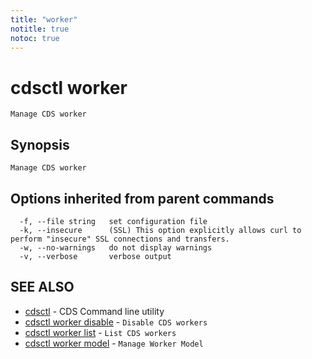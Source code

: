 ```yaml
---
title: "worker"
notitle: true
notoc: true
---
```

# cdsctl worker

`Manage CDS worker`

## Synopsis

`Manage CDS worker`

## Options inherited from parent commands

```
  -f, --file string   set configuration file
  -k, --insecure      (SSL) This option explicitly allows curl to perform "insecure" SSL connections and transfers.
  -w, --no-warnings   do not display warnings
  -v, --verbose       verbose output
```

## SEE ALSO

* [cdsctl](/docs/components/cdsctl/cdsctl/)	 - CDS Command line utility
* [cdsctl worker disable](/docs/components/cdsctl/worker/disable/)	 - `Disable CDS workers`
* [cdsctl worker list](/docs/components/cdsctl/worker/list/)	 - `List CDS workers`
* [cdsctl worker model](/docs/components/cdsctl/worker/model/)	 - `Manage Worker Model`

